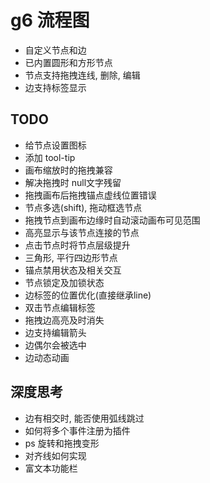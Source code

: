# g6 流程图

- 自定义节点和边
- 已内置圆形和方形节点
- 节点支持拖拽连线, 删除, 编辑
- 边支持标签显示

## TODO

- 给节点设置图标
- 添加 tool-tip
- 画布缩放时的拖拽兼容
- 解决拖拽时 null文字残留
- 拖拽画布后拖拽锚点虚线位置错误
- 节点多选(shift), 拖动框选节点
- 拖拽节点到画布边缘时自动滚动画布可见范围
- 高亮显示与该节点连接的节点
- 点击节点时将节点层级提升
- 三角形, 平行四边形节点
- 锚点禁用状态及相关交互
- 节点锁定及加锁状态
- 边标签的位置优化(直接继承line)
- 双击节点编辑标签
- 拖拽边高亮及时消失
- 边支持编辑箭头
- 边偶尔会被选中
- 边动态动画

## 深度思考

- 边有相交时, 能否使用弧线跳过
- 如何将多个事件注册为插件
- ps 旋转和拖拽变形
- 对齐线如何实现
- 富文本功能栏
